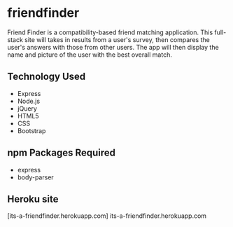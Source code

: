 # friendfinder

Friend Finder is a compatibility-based friend matching application. This full-stack site will takes in results from a user's survey, then compares the user's answers with those from other users. The app will then display the name and picture of the user with the best overall match. 

## Technology Used
- Express
- Node.js
- jQuery
- HTML5
- CSS
- Bootstrap

## npm Packages Required
- express
- body-parser

## Heroku site
[its-a-friendfinder.herokuapp.com] its-a-friendfinder.herokuapp.com
